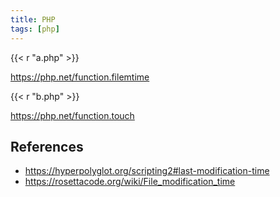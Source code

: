 ```yaml
---
title: PHP
tags: [php]
---
```


{{< r "a.php" >}}

<https://php.net/function.filemtime>

{{< r "b.php" >}}

<https://php.net/function.touch>

## References

- <https://hyperpolyglot.org/scripting2#last-modification-time>
- <https://rosettacode.org/wiki/File_modification_time>
